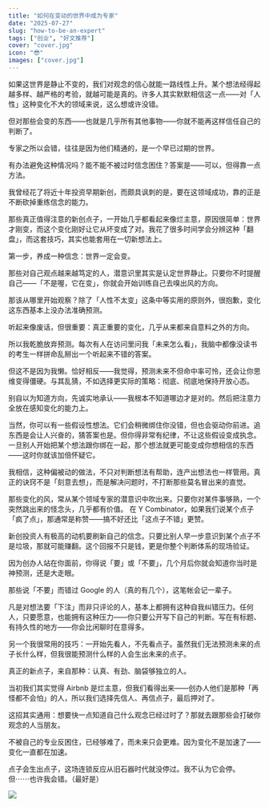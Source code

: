 ```yaml
---
title: "如何在变动的世界中成为专家"
date: "2025-07-27"
slug: "how-to-be-an-expert"
tags: ["创业", "好文推荐"]
cover: "cover.jpg"
icon: "😎"
images: ["cover.jpg"]
---
```

如果这世界是静止不变的，我们对观念的信心就能一路线性上升。某个想法经得起越多样、越严格的考验，就越可能是真的。许多人其实默默相信这一点——对「人性」这种变化不大的领域来说，这么想或许没错。



但对那些会变的东西——也就是几乎所有其他事物——你就不能再这样信任自己的判断了。



专家之所以会错，往往是因为他们精通的，是一个早已过期的世界。



有办法避免这种情况吗？能不能不被过时信念困住？答案是——可以，但得靠一点方法。



我曾经花了将近十年投资早期新创，而颇具讽刺的是，要在这领域成功，靠的正是不断砍掉重练信念的能力。



那些真正值得注意的新创点子，一开始几乎都看起来像烂主意，原因很简单：世界才刚变，而这个变化刚好让它从坏变成了对。我花了很多时间学会分辨这种「翻盘」，而这套技巧，其实也能套用在一切新想法上。



第一步，养成一种信念：世界一定会变。



那些对自己观点越来越笃定的人，潜意识里其实是认定世界静止。只要你不时提醒自己——「不是喔，它在变」，你就会开始训练自己去嗅出风的方向。



那该从哪里开始观察？除了「人性不太变」这条中等实用的原则外，很抱歉，变化这东西基本上没办法准确预测。



听起来像废话，但很重要：真正重要的变化，几乎从来都来自意料之外的方向。



所以我乾脆放弃预测。每次有人在访问里问我「未来怎么看」，我脑中都像没读书的考生一样拼命乱掰出一个听起来不错的答案。



但这不是因为我懒。恰好相反——我觉得，预测未来不但命中率可怜，还会让你思维变得僵硬。与其乱猜，不如选择更实际的策略：彻底、彻底地保持开放心态。



别自以为知道方向，先诚实地承认——我根本不知道哪边才是对的。然后把注意力全放在感知变化的能力上。



当然，你可以有一些假设性想法。它们会稍微绑住你没错，但也会驱动你前进。追东西是会让人兴奋的，猜答案也是。但你得非常有纪律，不让这些假设变成执念。
一旦别人开始把某个想法跟你绑在一起，那个想法就更可能变成你想相信的东西——这时你就该加倍怀疑它。



我相信，这种偏被动的做法，不只对判断想法有帮助，连产出想法也一样管用。真正的诀窍不是「刻意去想」，而是解决问题时，不打断那些莫名冒出来的直觉。



那些变化的风，常从某个领域专家的潜意识中吹出来。只要你对某件事够熟，一个突然跳出来的怪念头，几乎都有价值。
在 Y Combinator，如果我们说某个点子「疯了点」，那通常是称赞——搞不好还比「这点子不错」更赞。



新创投资人有极高的动机要刷新自己的信念。只要比别人早一步意识到某个点子不是垃圾，那就可能赚翻。这个回报不只是钱，更是你整个判断体系的现场验证。



因为创办人站在你面前，你得说「要」或「不要」，几个月后你就会知道你当时是神预测，还是大走眼。



那些说「不要」而错过 Google 的人（真的有几个），这笔帐会记一辈子。



凡是对想法要「下注」而非只评论的人，基本上都拥有这种自我纠错压力。任何人，只要愿意，也能拥有这种压力——你只要公开写下自己的判断。写在有标题、有持久性的地方——你会比闲聊时在意得多。



另一个我很常用的技巧：一开始先看人，不先看点子。虽然我们无法预测未来的点子长什么样，但我很能预测什么样的人会生出未来的点子。



真正的新点子，来自那种：认真、有劲、脑袋够独立的人。



当初我们其实觉得 Airbnb 是烂主意，但我们看得出来——创办人他们是那种「再怪都不会怕」的人，所以我们选择先信人、再信点子，最后押对了。



这招其实通用：想要快一点知道自己什么观念已经过时了？那就去跟那些会打破你观念的人当朋友。



不被自己的专业反困住，已经够难了，而未来只会更难。因为变化不是加速了——变化一直都在加速。



点子会生出点子，这场连锁反应从旧石器时代就没停过。我不认为它会停。
但⋯⋯也许我会错。（最好是）




![](https://prod-files-secure.s3.us-west-2.amazonaws.com/112d0858-5090-4d34-a606-b75eb8d65fd2/46476355-9cf3-4e99-9b7a-3531bc426380/1000202064.png?X-Amz-Algorithm=AWS4-HMAC-SHA256&X-Amz-Content-Sha256=UNSIGNED-PAYLOAD&X-Amz-Credential=ASIAZI2LB4665FQQRM6Y%2F20251018%2Fus-west-2%2Fs3%2Faws4_request&X-Amz-Date=20251018T231141Z&X-Amz-Expires=3600&X-Amz-Security-Token=IQoJb3JpZ2luX2VjEBsaCXVzLXdlc3QtMiJGMEQCIFCUC0mMyYgSWowqKimueZrFwM4LOPnRcGt%2BkbNzlInGAiBIUlaOd8yyKuv%2FA%2FuSSEzK6TnPnwva%2BPT40IH411dCqiqIBAjE%2F%2F%2F%2F%2F%2F%2F%2F%2F%2F8BEAAaDDYzNzQyMzE4MzgwNSIMGPJS7mDtzCYlnWoIKtwDr8upirDxzYo1GlSLVXPOfMBy56xPeZN9lW%2BV8HPei8ep4tKCUVSM2kCAV5zZh7P30G7oF%2Fgdox31j3ZtiIGjrBVowk2RAMlgYPFC6wb7YggvjlVghYBsUOQtzej%2Fq7YIXW7pPjNcKn31gnYEe%2B7INOrYaNZSV4xsVBOkRbx45zAwzORB%2FzVOSFPI4qwKy%2FWd10NnEF56jU4fh5dA2aZS%2BUWOmqzLDX16PwbeAGrspsrrQeJ7CmpxLh17s4loC2XRlRMB0ak%2BYWUozIPESg0SAN0hlDa4NteYLsIWQ54nUtXlbfRYleVBP4FYTGuF8zMVHoH%2BoUUIB2fwOy1tNrnzBCXZWyDf09bfwLUcRj6fBL%2FYTtS098pgQRqk2k8dRPT6mEYEg6wyWRMfB7v7DR%2F003a%2Bm38donqdx4%2FHVWZWK3J0Q4iTm2wnaUYGKZrUFZ2I2R1L45b%2F0hsFrfwlK7PSnP5wBGVv66wxK1ZiywO8bZAolksYmBiec60b5RzXC%2BSW0SfOeye1%2FDT7yynqu7ZNKJL33bAC9Fzr7%2B0oRNf2VxdMz4Pi7gDUGJyvytBjFoU8kUttr5HFgt%2BUxdaNUhoMrNfyJjcrruv0G2MLfEjU4yzWP5wxWXIXbCLr%2FBsw5sjPxwY6pgEZhh6llhFnRCPGVOVbcrFDgOmEoDH%2FdTFC0r%2FGPF0y6nrozJx0SB%2FyGijAFCIN3RNn4E4AXsNMyY%2F8YDCa57vqAI5CHjuoKEGFiA5d5xlZ%2FyiBHHDSUlyM3ev39tugjXlab3Alhq96FKLmGwOUf4W7I8fOHFa4i%2BdMsFXaJQYYPpP3j1LUHwQKmsMq0BZqwvsxjTCXoEuibFz%2FwsKKJrrC8TQbQcCw&X-Amz-Signature=920e61923bca4e7398975b5106436e21855a2cec8e6fcf334abe6f3bece44e0c&X-Amz-SignedHeaders=host&x-amz-checksum-mode=ENABLED&x-id=GetObject)

